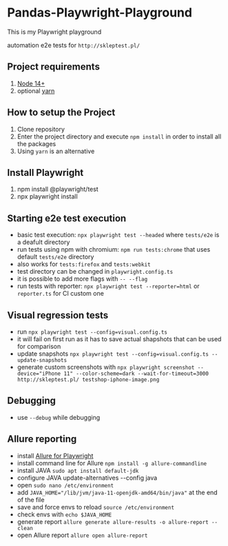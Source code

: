 # Pandas-Playwright-Playground

This is my Playwright playground

automation e2e tests for `http://skleptest.pl/`

## Project requirements

1. [Node 14+](https://nodejs.org/en/docs/)
2. optional [yarn](https://yarnpkg.com/package/doc)

## How to setup the Project

1. Clone repository
2. Enter the project directory and execute `npm install` in order to install all the packages
3. Using `yarn` is an alternative

## Install Playwright

1. npm install @playwright/test
2. npx playwright install

## Starting e2e test execution

- basic test execution: `npx playwright test --headed` where `tests/e2e` is a deafult directory
- run tests using npm with chromium: `npm run tests:chrome` that uses default `tests/e2e` directory
- also works for `tests:firefox` and `tests:webkit`
- test directory can be changed in `playwright.config.ts`
- it is possible to add more flags with `-- --flag`
- run tests with reporter: `npx playwright test --reporter=html` or `reporter.ts` for CI custom one

## Visual regression tests

- run `npx playwright test --config=visual.config.ts`
- it will fail on first run as it has to save actual shapshots that can be used for comparison
- update snapshots `npx playwright test --config=visual.config.ts --update-snapshots`
- generate custom screenshots with `npx playwright screenshot --device="iPhone 11" --color-scheme=dark --wait-for-timeout=3000 http://skleptest.pl/ testshop-iphone-image.png`

## Debugging

- use `--debug` while debugging

## Allure reporting

- install [Allure for Playwright](https://github.com/allure-framework/allure-js/blob/master/packages/allure-playwright/README.md)
- install command line for Allure `npm install -g allure-commandline`
- install JAVA `sudo apt install default-jdk`
- configure JAVA update-alternatives --config java
- open `sudo nano /etc/environment`
- add `JAVA_HOME="/lib/jvm/java-11-openjdk-amd64/bin/java"` at the end of the file
- save and force envs to reload `source /etc/environment`
- check envs with `echo $JAVA_HOME`
- generate report `allure generate allure-results -o allure-report --clean`
- open Allure report `allure open allure-report`
